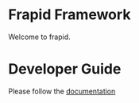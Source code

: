 # Frapid Framework

Welcome to frapid.

# Developer Guide

Please follow the [documentation](docs/developer/readme.md)